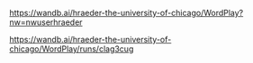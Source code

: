 https://wandb.ai/hraeder-the-university-of-chicago/WordPlay?nw=nwuserhraeder

https://wandb.ai/hraeder-the-university-of-chicago/WordPlay/runs/clag3cug
